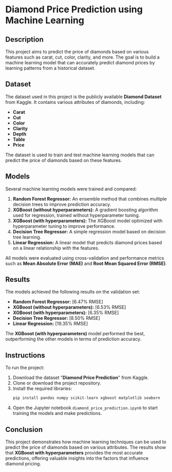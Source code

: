 # Diamond Price Prediction using Machine Learning

## Description

This project aims to predict the price of diamonds based on various features such as carat, cut, color, clarity, and more. The goal is to build a machine learning model that can accurately predict diamond prices by learning patterns from a historical dataset.

## Dataset

The dataset used in this project is the publicly available **Diamond Dataset** from Kaggle. It contains various attributes of diamonds, including:

- **Carat**
- **Cut**
- **Color**
- **Clarity**
- **Depth**
- **Table**
- **Price**

The dataset is used to train and test machine learning models that can predict the price of diamonds based on these features.

## Models

Several machine learning models were trained and compared:

1. **Random Forest Regressor:** An ensemble method that combines multiple decision trees to improve prediction accuracy.
2. **XGBoost (without hyperparameters):** A gradient boosting algorithm used for regression, trained without hyperparameter tuning.
3. **XGBoost (with hyperparameters):** The XGBoost model optimized with hyperparameter tuning to improve performance.
4. **Decision Tree Regressor:** A simple regression model based on decision tree learning.
5. **Linear Regression:** A linear model that predicts diamond prices based on a linear relationship with the features.

All models were evaluated using cross-validation and performance metrics such as **Mean Absolute Error (MAE)** and **Root Mean Squared Error (RMSE)**.

## Results

The models achieved the following results on the validation set:

* **Random Forest Regressor:** [6.47% RMSE]
* **XGBoost (without hyperparameters):** [6.53% RMSE]
* **XGBoost (with hyperparameters):** [6.35% RMSE]
* **Decision Tree Regressor:** [8.50% RMSE]
* **Linear Regression:** [19.35% RMSE]

The **XGBoost (with hyperparameters)** model performed the best, outperforming the other models in terms of prediction accuracy.

## Instructions

To run the project:

1. Download the dataset "**Diamond Price Prediction**" from Kaggle.
2. Clone or download the project repository.
3. Install the required libraries:
    ```bash
    pip install pandas numpy scikit-learn xgboost matplotlib seaborn
    ```
4. Open the Jupyter notebook `diamond_price_prediction.ipynb` to start training the models and make predictions.

## Conclusion

This project demonstrates how machine learning techniques can be used to predict the price of diamonds based on various attributes. The results show that **XGBoost with hyperparameters** provides the most accurate predictions, offering valuable insights into the factors that influence diamond pricing.
